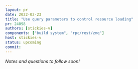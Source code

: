 ```yaml
---
layout: pr
date: 2022-02-23
title: "Use query parameters to control resource loading"
pr: 24098
authors: [stickies-v]
components: ["build system", "rpc/rest/zmq"]
host: stickies-v
status: upcoming
commit:
---
```


_Notes and questions to follow soon!_

<!-- TODO: Before meeting, add notes and questions
## Notes

## Questions
1. Did you review the PR? [Concept ACK, approach ACK, tested ACK, or NACK](https://github.com/bitcoin/bitcoin/blob/master/CONTRIBUTING.md#peer-review)?
-->


<!-- TODO: After meeting, uncomment and add meeting log between the irc tags
## Meeting Log

{% irc %}
{% endirc %}
-->
